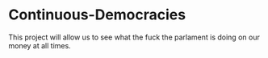 # Continuous-Democracies
This project will allow us to see what the fuck the parlament is doing on our money at all times.
